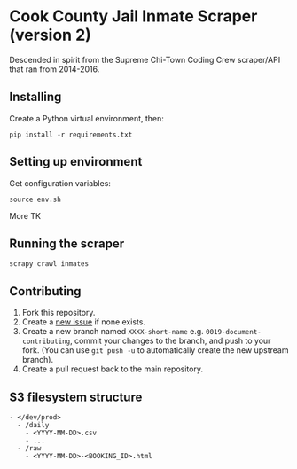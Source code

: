 # Cook County Jail Inmate Scraper (version 2)

Descended in spirit from the Supreme Chi-Town Coding Crew scraper/API that ran from 2014-2016.

## Installing

Create a Python virtual environment, then:

```
pip install -r requirements.txt
```

## Setting up environment

Get configuration variables:

```
source env.sh
```

More TK

## Running the scraper

```
scrapy crawl inmates
```

## Contributing

1. Fork this repository.
2. Create a [new issue](https://github.com/propublica/cookcountyjail2/issues/new) if none exists.
3. Create a new branch named `XXXX-short-name` e.g. `0019-document-contributing`, commit your changes to the branch, and push to your fork. (You can use `git push -u` to automatically create the new upstream branch).
4. Create a pull request back to the main repository.

## S3 filesystem structure

```
- </dev/prod>
  - /daily
    - <YYYY-MM-DD>.csv
    - ...
  - /raw
    - <YYYY-MM-DD>-<BOOKING_ID>.html
```

